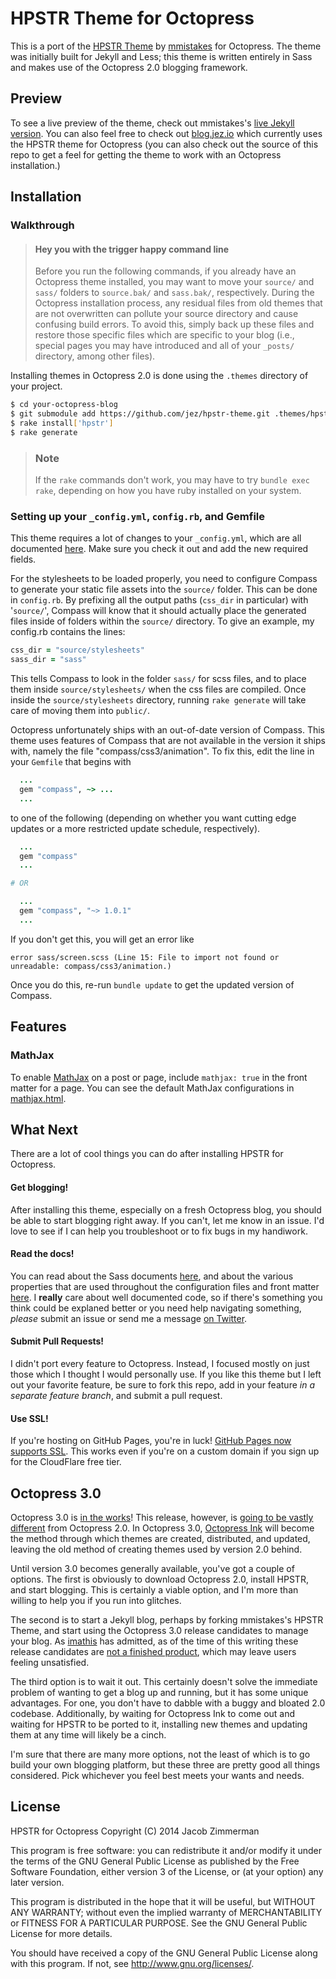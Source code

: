 # HPSTR Theme for Octopress
This is a port of the [HPSTR Theme][HPSTR] by [mmistakes][mmistakes] for Octopress. The theme was initially built for Jekyll and Less; this theme is written entirely in Sass and makes use of the Octopress 2.0 blogging framework.

## Preview
To see a live preview of the theme, check out mmistakes's [live Jekyll version][jekyll-preview]. You can also feel free to check out [blog.jez.io][blog] which currently uses the HPSTR theme for Octopress (you can also check out the source of this repo to get a feel for getting the theme to work with an Octopress installation.)

## Installation
### Walkthrough
> #### Hey you with the trigger happy command line
> Before you run the following commands, if you already have an Octopress theme installed, you may want to move your `source/` and `sass/` folders to `source.bak/` and `sass.bak/`, respectively. During the Octopress installation process, any residual files from old themes that are not overwritten can pollute your source directory and cause confusing build errors. To avoid this, simply back up these files and restore those specific files which are specific to your blog (i.e., special pages you may have introduced and all of your `_posts/` directory, among other files).

Installing themes in Octopress 2.0 is done using the `.themes` directory of your project.
```bash
$ cd your-octopress-blog
$ git submodule add https://github.com/jez/hpstr-theme.git .themes/hpstr
$ rake install['hpstr']
$ rake generate
```
> ### Note
> If the `rake` commands don't work, you may have to try `bundle exec rake`, depending on how you have ruby installed on your system.

### Setting up your `_config.yml`, `config.rb`, and Gemfile
This theme requires a lot of changes to your `_config.yml`, which are all documented [here](Properties.md). Make sure you check it out and add the new required fields.

For the stylesheets to be loaded properly, you need to configure Compass to generate your static file assets into the `source/` folder. This can be done in `config.rb`. By prefixing all the output paths (`css_dir` in particular) with '`source/`', Compass will know that it should actually place the generated files inside of folders within the `source/` directory. To give an example, my config.rb contains the lines:

```ruby
css_dir = "source/stylesheets"
sass_dir = "sass"
```

This tells Compass to look in the folder `sass/` for scss files, and to place them inside `source/stylesheets/` when the css files are compiled. Once inside the `source/stylesheets` directory, running `rake generate` will take care of moving them into `public/`.

Octopress unfortunately ships with an out-of-date version of Compass. This theme uses features of Compass that are not available in the version it ships with, namely the file "compass/css3/animation". To fix this, edit the line in your `Gemfile` that begins with

```ruby
  ...
  gem "compass", ~> ...
  ...
```

to one of the following (depending on whether you want cutting edge updates or a more restricted update schedule, respectively).

```ruby
  ...
  gem "compass"
  ...

# OR

  ...
  gem "compass", "~> 1.0.1"
  ...
```

If you don't get this, you will get an error like

```
error sass/screen.scss (Line 15: File to import not found or unreadable: compass/css3/animation.)
```

Once you do this, re-run `bundle update` to get the updated version of Compass.

## Features

### MathJax

To enable [MathJax][mathjax] on a post or page, include `mathjax: true` in the
front matter for a page. You can see the default MathJax configurations in
[mathjax.html](source/_includes/mathjax.html).

## What Next
There are a lot of cool things you can do after installing HPSTR for Octopress.

#### Get blogging!
After installing this theme, especially on a fresh Octopress blog, you should be able to start blogging right away. If you can't, let me know in an issue. I'd love to see if I can help you troubleshoot or to fix bugs in my handiwork.

#### Read the docs!
You can read about the Sass documents [here](sass/README.md), and about the various properties that are used throughout the configuration files and front matter [here](Properties.md). I __really__ care about well documented code, so if there's something you think could be explaned better or you need help navigating something, _please_ submit an issue or send me a message [on Twitter](https://www.twitter.com/Z1MM32M4N).

#### Submit Pull Requests!
I didn't port every feature to Octopress. Instead, I focused mostly on just those which I thought I would personally use. If you like this theme but I left out your favorite feature, be sure to fork this repo, add in your feature _in a separate feature branch_, and submit a pull request.

#### Use SSL!

If you're hosting on GitHub Pages, you're in luck! [GitHub Pages now supports
SSL][gh-pages-ssl]. This works even if you're on a custom domain if you sign up
for the CloudFlare free tier.

## Octopress 3.0
Octopress 3.0 is [in the works][v3]! This release, however, is [going to be vastly different][migration] from Octopress 2.0. In Octopress 3.0, [Octopress Ink][ink] will become the method through which themes are created, distributed, and updated, leaving the old method of creating themes used by version 2.0 behind.

Until version 3.0 becomes generally available, you've got a couple of options. The first is obviously to download Octopress 2.0, install HPSTR, and start blogging. This is certainly a viable option, and I'm more than willing to help you if you run into glitches.

The second is to start a Jekyll blog, perhaps by forking mmistakes's HPSTR Theme, and start using the Octopress 3.0 release candidates to manage your blog. As [imathis][imathis] has admitted, as of the time of this writing these release candidates are [not a finished product][migration], which may leave users feeling unsatisfied.

The third option is to wait it out. This certainly doesn't solve the immediate problem of wanting to get a blog up and running, but it has some unique advantages. For one, you don't have to dabble with a buggy and bloated 2.0 codebase. Additionally, by waiting for Octopress Ink to come out and waiting for HPSTR to be ported to it, installing new themes and updating them at any time will likely be a cinch.

I'm sure that there are many more options, not the least of which is to go build your own blogging platform, but these three are pretty good all things considered. Pick whichever you feel best meets your wants and needs.

[HPSTR]: https://github.com/mmistakes/hpstr-jekyll-theme
[mmistakes]: https://github.com/mmistakes/
[jekyll-preview]: http://mmistakes.github.io/hpstr-jekyll-theme/
[blog]: https://blog.jez.io/
[v3]: https://github.com/octopress/octopress
[migration]: https://github.com/octopress/octopress/issues/30
[ink]: https://github.com/octopress/ink
[imathis]: https://github.com/imathis
[compass-animation]: https://github.com/ericam/compass-animation
[compass-issue]: https://github.com/imathis/octopress/issues/1570
[gh-pages-ssl]: https://konklone.com/post/github-pages-now-supports-https-so-use-it
[mathjax]: https://www.mathjax.org/

## License
HPSTR for Octopress
Copyright (C) 2014  Jacob Zimmerman

This program is free software: you can redistribute it and/or modify
it under the terms of the GNU General Public License as published by
the Free Software Foundation, either version 3 of the License, or
(at your option) any later version.

This program is distributed in the hope that it will be useful,
but WITHOUT ANY WARRANTY; without even the implied warranty of
MERCHANTABILITY or FITNESS FOR A PARTICULAR PURPOSE.  See the
GNU General Public License for more details.

You should have received a copy of the GNU General Public License
along with this program.  If not, see <http://www.gnu.org/licenses/>.
